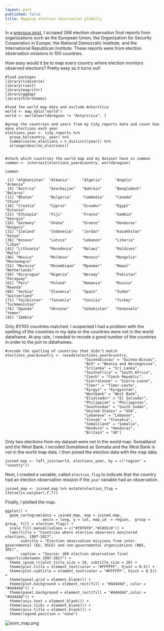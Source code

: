 ```yaml
---
layout: post
published: false
title: Mapping election observation globally
---
```


In a [previous post](https://rayms.github.io/2018-01-04-election-observers/), I scraped 268 election observation final reports from organizations such as the European Union, the Organization for Security Cooperation in Europe, the National Democratic Institute, and the International Republican Institute. These reports were from election observation missions in 100 countries. 

How easy would it be to map every country where election monitors observed elections? Pretty easy as it turns out!


```{r}
#load packages
library(tidyverse)
library(rvest)
library(magrittr)
library(ggmap)
library(hrbrthemes)

#load the world map data and exclude Antarctica
world <- map_data("world")
world <- world[world$region != "Antarctica", ]

#group the countries and years from my tidy_reports data and count how many elections each year
elections_year <- tidy_reports %>%
  group_by(country, year) %>%
  summarise(no_elections = n_distinct(year)) %>%
  arrange(desc(no_elections)) 


#check which countries the world map and my dataset have in common
common <- intersect(elections_year$country, world$region)  

common

 [1] "Afghanistan"  "Albania"      "Algeria"      "Angola"       "Armenia"     
 [6] "Austria"      "Azerbaijan"   "Bahrain"      "Bangladesh"   "Belarus"     
[11] "Bhutan"       "Bulgaria"     "Cambodia"     "Canada"       "China"       
[16] "Croatia"      "Cyprus"       "Ecuador"      "Egypt"        "Estonia"     
[21] "Ethiopia"     "Fiji"         "France"       "Gambia"       "Georgia"     
[26] "Germany"      "Ghana"        "Greece"       "Honduras"     "Hungary"     
[31] "Iceland"      "Indonesia"    "Jordan"       "Kazakhstan"   "Kenya"       
[36] "Kosovo"       "Latvia"       "Lebanon"      "Liberia"      "Libya"       
[41] "Lithuania"    "Macedonia"    "Malawi"       "Maldives"     "Malta"       
[46] "Mexico"       "Moldova"      "Monaco"       "Mongolia"     "Montenegro"  
[51] "Morocco"      "Mozambique"   "Myanmar"      "Nepal"        "Netherlands" 
[56] "Nicaragua"    "Nigeria"      "Norway"       "Pakistan"     "Paraguay"    
[61] "Peru"         "Poland"       "Romania"      "Russia"       "Rwanda"      
[66] "Serbia"       "Slovenia"     "Spain"        "Sudan"        "Switzerland" 
[71] "Tajikistan"   "Tanzania"     "Tunisia"      "Turkey"       "Turkmenistan"
[76] "Uganda"       "Ukraine"      "Uzbekistan"   "Venezuela"    "Yemen"       
[81] "Zambia"      
```

Only 81/100 countries matched. I suspected I had a problem with the spelling of the countries in my  data or the countries were not in the world dataframe. At any rate, I needed to recode a good number of the countries in order to the join to dataframes. 

```{r}
#recode the spelling of countries that didn't match
elections_year$country <- recode(elections_year$country,
                                    "Guineabissau" = "Guinea-Bissau",
                                    "Bih" = "Bosnia and Herzegovina",
                                    "Srilanka" = "Sri Lanka",
                                    "Southafrica" = "South Africa",
                                    "Czech" = "Czech Republic",
                                    "Sierraleone" = "Sierra Leone",
                                    "Timor" = "Timor-Leste",
                                    "Kyrgyz" = "Kyrgyzstan",
                                    "Westbank" = "West Bank",
                                    "Elsalvador" = "El Salvador",
                                    "Philippine" = "Philippines",
                                    "Southsudan" = "South Sudan",
                                    "United States" = "USA",
                                    "Lebanese" = "Lebanon",
                                    "Slovak" = "Slovakia",
                                    "Somaliland" = "Somalia",
                                    "Hondura" = "Honduras",
                                    "Britain" = "UK")
```

Only two elections from my dataset were not in the world map: Somaliland and the West Bank. I recoded Somaliland as Somalia and the West Bank is not in the world map data. I then joined the election data with the map data. 

```{r}
joined_map <- left_join(world, elections_year, by = c("region" = "country"))

```

Next, I created a variable, called ```election_flag``` to indicate that the country had an election observation mission if the ```year``` variable had an observation. 

```{r}
joined_map <- joined_map %>% mutate(election_flag = ifelse(is.na(year),F,T))
```

Finally, I plotted the map. 

```{r}
ggplot() +
  geom_cartogram(data = joined_map, map = joined_map, 
                 aes(x = long, y = lat, map_id  = region,  group = group, fill = election_flag)) +
  scale_fill_manual(values = c("#f0f0f0","#1d91c0")) +
  labs(title = "Countries where election observers monitored elections, 1997-2017",
       subtitle = "Election observation missions from inter-governmental (EU, OSCE) and non-governmental organizations (NDI, IRI)",
       caption = "Source: 268 election observation final reports\nbetween 1997-2017") +
  theme_ipsum_rc(plot_title_size = 34, subtitle_size = 20) +
  theme(plot.title = element_text(color = "#FFFFFF", hjust = 0.5)) +
  theme(plot.subtitle = element_text(color = "#FFFFFF", hjust = 0.5)) +
  theme(panel.grid = element_blank()) +
  theme(plot.background = element_rect(fill = "#4d4d4d", color = "#4d4d4d")) +
  theme(panel.background = element_rect(fill = "#4d4d4d",color = "#4d4d4d")) +
  theme(axis.text = element_blank()) +
  theme(axis.ticks = element_blank()) +
  theme(axis.title = element_blank()) +
  theme(legend.position = "none")
```
![eom_map.png]({{site.baseurl}}/img/eom_map.png)


